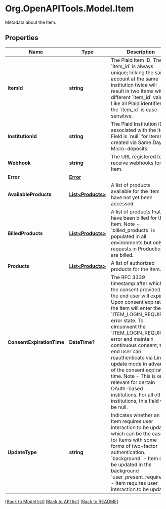 # Org.OpenAPITools.Model.Item
Metadata about the Item.

## Properties

Name | Type | Description | Notes
------------ | ------------- | ------------- | -------------
**ItemId** | **string** | The Plaid Item ID. The &#x60;item_id&#x60; is always unique; linking the same account at the same institution twice will result in two Items with different &#x60;item_id&#x60; values. Like all Plaid identifiers, the &#x60;item_id&#x60; is case-sensitive. | 
**InstitutionId** | **string** | The Plaid Institution ID associated with the Item. Field is &#x60;null&#x60; for Items created via Same Day Micro-deposits. | [optional] 
**Webhook** | **string** | The URL registered to receive webhooks for the Item. | 
**Error** | [**Error**](Error.md) |  | 
**AvailableProducts** | [**List&lt;Products&gt;**](Products.md) | A list of products available for the Item that have not yet been accessed. | 
**BilledProducts** | [**List&lt;Products&gt;**](Products.md) | A list of products that have been billed for the Item. Note - &#x60;billed_products&#x60; is populated in all environments but only requests in Production are billed.  | 
**Products** | [**List&lt;Products&gt;**](Products.md) | A list of authorized products for the Item.  | [optional] 
**ConsentExpirationTime** | **DateTime?** | The RFC 3339 timestamp after which the consent provided by the end user will expire. Upon consent expiration, the item will enter the &#x60;ITEM_LOGIN_REQUIRED&#x60; error state. To circumvent the &#x60;ITEM_LOGIN_REQUIRED&#x60; error and maintain continuous consent, the end user can reauthenticate via Link’s update mode in advance of the consent expiration time.  Note - This is only relevant for certain OAuth-based institutions. For all other institutions, this field will be null.  | 
**UpdateType** | **string** | Indicates whether an Item requires user interaction to be updated, which can be the case for Items with some forms of two-factor authentication.  &#x60;background&#x60; - Item can be updated in the background  &#x60;user_present_required&#x60; - Item requires user interaction to be updated | 

[[Back to Model list]](../README.md#documentation-for-models) [[Back to API list]](../README.md#documentation-for-api-endpoints) [[Back to README]](../README.md)


